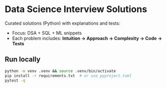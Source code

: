# Data Science Interview Solutions

Curated solutions (Python) with explanations and tests:
- Focus: DSA + SQL + ML snippets
- Each problem includes: **Intuition → Approach → Complexity → Code → Tests**

## Run locally
```bash
python -m venv .venv && source .venv/bin/activate
pip install -r requirements.txt  # or use pyproject.toml
pytest -q

